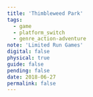 ```yaml
---
title: 'Thimbleweed Park'
tags:
  - game
  - platform_switch
  - genre_action-adventure
note: 'Limited Run Games'
digital: false
physical: true
guide: false
pending: false
date: 2018-06-27
permalink: false
---
```

